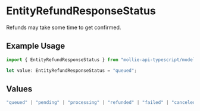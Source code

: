 # EntityRefundResponseStatus

Refunds may take some time to get confirmed.

## Example Usage

```typescript
import { EntityRefundResponseStatus } from "mollie-api-typescript/models";

let value: EntityRefundResponseStatus = "queued";
```

## Values

```typescript
"queued" | "pending" | "processing" | "refunded" | "failed" | "canceled"
```